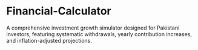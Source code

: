 # Financial-Calculator
A comprehensive investment growth simulator designed for Pakistani investors, featuring systematic withdrawals, yearly contribution increases, and inflation-adjusted projections.
